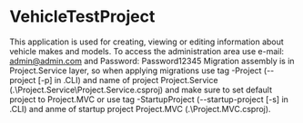# VehicleTestProject

This application is used for creating, viewing or editing information about vehicle makes and models. To access the administration area use e-mail: admin@admin.com and Password: Password12345
Migration assembly is in Project.Service layer, so when applying migrations use tag -Project (--project [-p] in .CLI) and name of project Project.Service (.\Project.Service\Project.Service.csproj) and make sure to set default project to Project.MVC or use tag -StartupProject (--startup-project [-s] in .CLI) and anme of startup project Project.MVC (.\Project.MVC.csproj).
